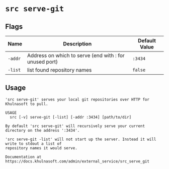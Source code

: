 # `src serve-git`


## Flags

| Name | Description | Default Value |
|------|-------------|---------------|
| `-addr` | Address on which to serve (end with : for unused port) | `:3434` |
| `-list` | list found repository names | `false` |


## Usage

```
'src serve-git' serves your local git repositories over HTTP for Khulnasoft to pull.

USAGE
  src [-v] serve-git [-list] [-addr :3434] [path/to/dir]

By default 'src serve-git' will recursively serve your current directory on the address ':3434'.

'src serve-git -list' will not start up the server. Instead it will write to stdout a list of
repository names it would serve.

Documentation at https://docs.khulnasoft.com/admin/external_service/src_serve_git

```
	
